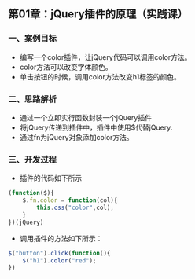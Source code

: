 ## 第01章：jQuery插件的原理（实践课）

### 一、案例目标

* 编写一个color插件，让jQuery代码可以调用color方法。
* color方法可以改变字体颜色。
* 单击按钮的时候，调用color方法改变h1标签的颜色。


### 二、思路解析

* 通过一个立即实行函数封装一个jQuery插件
* 将jQuery传递到插件中，插件中使用$代替jQuery.
* 通过fn为jQuery对象添加color方法。


### 三、开发过程

* 插件的代码如下所示

``` js
(function($){
    $.fn.color = function(col){
        this.css("color",col);
    }
})(jQuery)
```

* 调用插件的方法如下所示：

``` js
$("button").click(function(){
    $("h1").color("red");
})
```